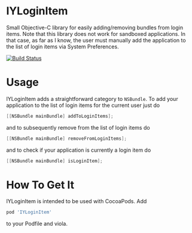 IYLoginItem
===========

Small Objective-C library for easily adding/removing bundles from login items. Note that this library does not work for sandboxed applications. In that case, as far as I know, the user must manually add the application to the list of login items via System Preferences.

[![Build Status](https://travis-ci.org/ianyh/IYLoginItem.png)](https://travis-ci.org/ianyh/IYLoginItem)

Usage
=====

IYLoginItem adds a straightforward category to `NSBundle`. To add your application to the list of login items for the current user just do

```objective-c
[[NSBundle mainBundle] addToLoginItems];
```

and to subsequently remove from the list of login items do

```objective-c
[[NSBundle mainBundle] removeFromLoginItems];
```

and to check if your application is currently a login item do

```objective-c
[[NSBundle mainBundle] isLoginItem];
```

How To Get It
=============

IYLoginItem is intended to be used with CocoaPods. Add

```ruby
pod 'IYLoginItem'
```

to your Podfile and viola.
